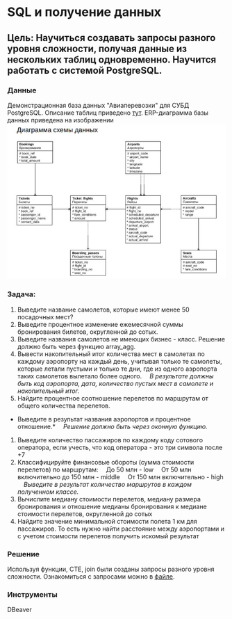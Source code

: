 # SQL и получение данных
## Цель: Научиться создавать запросы разного уровня сложности, получая данные из нескольких таблиц одновременно. Научится работать с системой PostgreSQL.

### Данные
Демонстрационная база данных "Авиаперевозки" для СУБД PostgreSQL. Описание таблиц приведено [тут](https://edu.postgrespro.ru/bookings.pdf). ERP-диаграмма базы данных приведена на изображении ![ERP](https://github.com/Aptyshev97/Portfolio/blob/main/SQL-%D0%B7%D0%B0%D0%BF%D1%80%D0%BE%D1%81%D1%8B/ERP.JPG)

### Задача: 
1. Выведите название самолетов, которые имеют менее 50 посадочных мест?
2. Выведите процентное изменение ежемесячной суммы бронирования билетов, округленной до сотых.
3. Выведите названия самолетов не имеющих бизнес - класс. Решение должно быть через функцию array_agg.
4. Вывести накопительный итог количества мест в самолетах по каждому аэропорту на каждый день, учитывая только те самолеты, которые летали пустыми и только те дни, где из одного аэропорта таких самолетов вылетало более одного.
 *В результате должны быть код аэропорта, дата, количество пустых мест в самолете и накопительный итог.*
5. Найдите процентное соотношение перелетов по маршрутам от общего количества перелетов.
* Выведите в результат названия аэропортов и процентное отношение.*
 *Решение должно быть через оконную функцию.*
1. Выведите количество пассажиров по каждому коду сотового оператора, если учесть, что код оператора - это три символа после +7
2. Классифицируйте финансовые обороты (сумма стоимости перелетов) по маршрутам:
 До 50 млн - low
 От 50 млн включительно до 150 млн - middle
 От 150 млн включительно - high
 *Выведите в результат количество маршрутов в каждом полученном классе.*
1. Вычислите медиану стоимости перелетов, медиану размера бронирования и отношение медианы бронирования к медиане стоимости перелетов, округленной до сотых
2. Найдите значение минимальной стоимости полета 1 км для пассажиров. То есть нужно найти расстояние между аэропортами и с учетом стоимости перелетов получить искомый результат

### Решение
Используя функции, CTE, join были созданы запросы разного уровня сложности. Ознакомиться с запросами можно в [файле](https://github.com/Aptyshev97/Portfolio/blob/main/SQL-%D0%B7%D0%B0%D0%BF%D1%80%D0%BE%D1%81%D1%8B/%D0%98%D1%82%D0%BE%D0%B3%D0%BE%D0%B2%D0%B0%D1%8F%20SQL.sql).

### Инструменты
DBeaver


